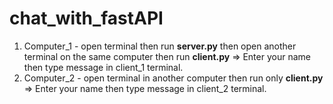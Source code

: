 # chat_with_fastAPI


1. Computer_1 - open terminal then run **server.py** then open another terminal on the same computer then run **client.py** => Enter your name then type message in client_1 terminal.
2. Computer_2 - open terminal in another computer then run only **client.py** => Enter your name then type message in client_2 terminal.
